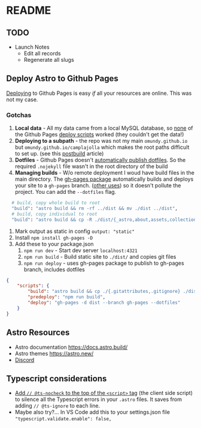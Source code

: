 
# README


## TODO

- Launch Notes
    - Edit all records
    - Regenerate all slugs


<!-- ## Dev Notes

Built on top of this theme 
- https://github.com/markteekman/accessible-astro-starter
- https://accessible-astro.netlify.app/
- https://accessible-astro.dev/accessible-components
- Components
    - `SiteMeta.astro` SEO component for setting custom meta data on different pages
    - `[...page].astro` and `[post].astro` demonstrate the use of dynamic routes and provide a basic blog (or collection) with breadcrumbs and pagination
    - Replaces all [accessible-astro-components](https://github.com/markteekman/accessible-astro-components) with Bootstrap components 
        - https://getbootstrap.com/docs/5.3/components/breadcrumb/
        - https://getbootstrap.com/docs/5.3/components/buttons/
        - https://getbootstrap.com/docs/5.3/components/card/
        - Also https://leafletjs.com/
- Relative links are kind of a pain
    - Manage them manually, or use...
    - https://www.npmjs.com/package/astro-relative-links -->





## Deploy Astro to Github Pages

[Deploying](https://docs.astro.build/en/guides/deploy/github/) to Github Pages is easy *if* all your resources are online. This was not my case.

### Gotchas

1. **Local data** - All my data came from a local MySQL database, so [none](https://github.com/withastro/github-pages) of the Github Pages [deploy scripts](https://github.com/withastro/action) worked (they couldn't get the data!)
1. **Deploying to a subpath** - the repo was not my main `omundy.github.io` but `omundy.github.io/camplajolla` which makes the root paths difficult to set up. (see this [postbuild](https://dev.to/jonas_duri/use-astro-with-gitlab-pages-or-github-pages-3eb7) article)
1. **Dotfiles** - Github Pages doesn't [automatically publish dotfiles](https://futurewebdesign.au/posts/gh-pages/). So the required `.nojekyll` file wasn't in the root directory of the build
1. **Managing builds** - W/o remote deployment I woud have build files in the main directory. The [gh-pages package](https://www.npmjs.com/package/gh-pages) automatically builds and deploys your site to a `gh-pages` branch. ([other uses](https://dev.to/yuribenjamin/how-to-deploy-react-app-in-github-pages-2a1f)) so it doesn't pollute the project. You can add the `--dotfiles` flag.



```bash
  # build, copy whole build to root
  "build": "astro build && rm -rf ../dist && mv ./dist ../dist",
  # build, copy individual to root
  "build": "astro build && cp -R ./dist/{_astro,about,assets,collection,defensonomy,404.html,index.html,manifest_*,robots.txt,site.webmanifest} ../",
  ```

1. Mark output as static in config `output: "static"`
1. Install `npm install gh-pages -D`
1. Add these to your package.json
    1. `npm run dev` - Start dev server `localhost:4321`
    1. `npm run build`  - Build static site to `./dist/` and copies git files
    1. `npm run deploy` - uses gh-pages package to publish to gh-pages branch, includes dotfiles

```json
{
    "scripts": {
        "build": "astro build && cp ./{.gitattributes,.gitignore} ./dist",
        "predeploy": "npm run build",
        "deploy": "gh-pages -d dist --branch gh-pages --dotfiles"
    }
}    
```




## Astro Resources

- Astro documentation https://docs.astro.build/
- Astro themes https://astro.new/
- [Discord](https://discord.com/channels/830184174198718474/)


## Typescript considerations

- [Add `// @ts-nocheck` to the top of the `<script>` tag](https://stackoverflow.com/a/77722897/441878) (the client side script) to silence all the Typescript errors in your `.astro` files. It saves from adding `// @ts-ignore` to each line.
- Maybe also try?... In VS Code add this to your settings.json file `"typescript.validate.enable": false,`





<!-- 
## ♿ (Accessibility) Features


- Prettier integration with `prettier-plugin-astro`
- ESLint integration with strict accessibility settings for `eslint-plugin-jsx-a11y`
- Markdown and MDX support with examples included in the theme
- Uses the awesome `astro-icon` package for the icons
- Excellent Lighthouse/PageSpeed scores
- Accessible landmarks such as `header`, `main`, `footer`, `section` and `nav`
- `404.astro` provides a custom 404 error page which you can adjust to your needs
- `Header.astro` component included in the `DefaultLayout.astro` layout
- `Footer.astro` component included in the `DefaultLayout.astro` layout
- `SkipLinks.astro` component to skip to either the main menu or the main content
- `Navigation.astro` component with keyboard accessible (dropdown) navigation (arrow keys, escape key)

- `.sr-only` utility class for screen reader only text content (hides text visually)
- `prefers-reduced-motion` disables animations for users that have this preference turned on

 -->
